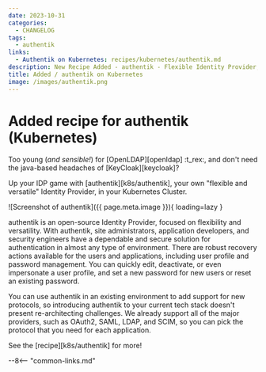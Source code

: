 ```yaml
---
date: 2023-10-31
categories:
  - CHANGELOG
tags:
  - authentik
links:
  - Authentik on Kubernetes: recipes/kubernetes/authentik.md
description: New Recipe Added - authentik - Flexible Identity Provider, running on Kubernetes
title: Added / authentik on Kubernetes
image: /images/authentik.png
---
```


# Added recipe for authentik (Kubernetes)

Too young (*and sensible!*) for [OpenLDAP][openldap] :t_rex:, and don't need the java-based headaches of [KeyCloak][keycloak]?

Up your IDP game with [authentik][k8s/authentik], your own "flexible and versatile" Identity Provider, in your Kubernetes Cluster.

<!-- more -->

![Screenshot of authentik]({{ page.meta.image }}){ loading=lazy }

authentik is an open-source Identity Provider, focused on flexibility and versatility. With authentik, site administrators, application developers, and security engineers have a dependable and secure solution for authentication in almost any type of environment. There are robust recovery actions available for the users and applications, including user profile and password management. You can quickly edit, deactivate, or even impersonate a user profile, and set a new password for new users or reset an existing password.

You can use authentik in an existing environment to add support for new protocols, so introducing authentik to your current tech stack doesn't present re-architecting challenges. We already support all of the major providers, such as OAuth2, SAML, LDAP, and SCIM, so you can pick the protocol that you need for each application.

See the [recipe][k8s/authentik] for more!

--8<-- "common-links.md"
